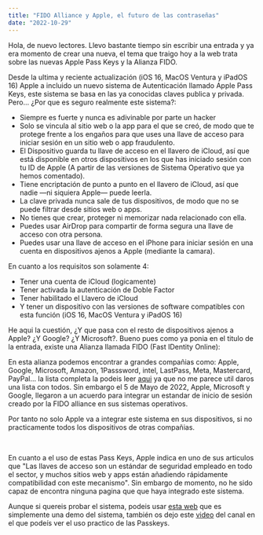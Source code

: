 ```yaml
---
title: "FIDO Alliance y Apple, el futuro de las contraseñas"
date: "2022-10-29"
---
```


Hola, de nuevo lectores. Llevo bastante tiempo sin escribir una entrada y ya era momento de crear una nueva, el tema que traigo hoy a la web trata sobre las nuevas Apple Pass Keys y la Alianza FIDO.

Desde la ultima y reciente actualización (iOS 16, MacOS Ventura y iPadOS 16) Apple a incluido un nuevo sistema de Autenticación llamado Apple Pass Keys, este sistema se basa en las ya conocidas claves publica y privada. Pero... ¿Por que es seguro realmente este sistema?:

- Siempre es fuerte y nunca es adivinable por parte un hacker
- Solo se vincula al sitio web o la app para el que se creó, de modo que te protege frente a los engaños para que uses una llave de acceso para iniciar sesión en un sitio web o app fraudulento.
- El Dispositivo guarda tu llave de acceso en el llavero de iCloud, así que está disponible en otros dispositivos en los que has iniciado sesión con tu ID de Apple (A partir de las versiones de Sistema Operativo que ya hemos comentado).
- Tiene encriptación de punto a punto en el llavero de iCloud, así que nadie —ni siquiera Apple— puede leerla.
- La clave privada nunca sale de tus dispositivos, de modo que no se puede filtrar desde sitios web o apps.
- No tienes que crear, proteger ni memorizar nada relacionado con ella.
- Puedes usar AirDrop para compartir de forma segura una llave de acceso con otra persona.
- Puedes usar una llave de acceso en el iPhone para iniciar sesión en una cuenta en dispositivos ajenos a Apple (mediante la camara).

En cuanto a los requisitos son solamente 4:

- Tener una cuenta de iCloud (logicamente)
- Tener activada la autenticación de Doble Factor
- Tener habilitado el Llavero de iCloud
- Y tener un dispositivo con las versiones de software compatibles con esta función (iOS 16, MacOS Ventura y iPadOS 16)

He aqui la cuestión, ¿Y que pasa con el resto de dispositivos ajenos a Apple? ¿Y Google? ¿Y Microsoft?. Bueno pues como ya ponia en el titulo de la entrada, existe una Alianza llamada FIDO (Fast IDentity Online):

En esta alianza podemos encontrar a grandes compañias como: Apple, Google, Microsoft, Amazon, 1Passsword, intel, LastPass, Meta, Mastercard, PayPal... la lista completa la podeis leer [aqui](https://fidoalliance.org/members/) ya que no me parece util daros una lista con todos. Sin embargo el 5 de Mayo de 2022, Apple, Microsoft y Google, llegaron a un acuerdo para integrar un estandar de inicio de sesión creado por la FIDO alliance en sus sistemas operativos.

Por tanto no solo Apple va a integrar este sistema en sus dispositivos, si no practicamente todos los dispositivos de otras compañias.

 

En cuanto a el uso de estas Pass Keys, Apple indica en uno de sus articulos que "Las llaves de acceso son un estándar de seguridad empleado en todo el sector, y muchos sitios web y apps están añadiendo rápidamente compatibilidad con este mecanismo". Sin embargo de momento, no he sido capaz de encontra ninguna pagina que que haya integrado este sistema.

Aunque si quereis probar el sistema, podeis usar [esta web](https://webauthn.io/) que es simplemente una demo del sistema, también os dejo este [video](https://www.youtube.com/watch?v=zqSWmBarmGQ) del canal en el que podeís ver el uso practico de las Passkeys.
